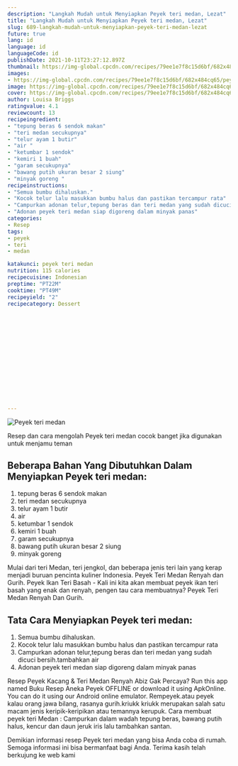 ```yaml
---
description: "Langkah Mudah untuk Menyiapkan Peyek teri medan, Lezat"
title: "Langkah Mudah untuk Menyiapkan Peyek teri medan, Lezat"
slug: 689-langkah-mudah-untuk-menyiapkan-peyek-teri-medan-lezat
future: true
lang: id
language: id
languageCode: id
publishDate: 2021-10-11T23:27:12.897Z 
thumbnail: https://img-global.cpcdn.com/recipes/79ee1e7f8c15d6bf/682x484cq65/peyek-teri-medan-foto-resep-utama.webp
images:
- https://img-global.cpcdn.com/recipes/79ee1e7f8c15d6bf/682x484cq65/peyek-teri-medan-foto-resep-utama.webp
image: https://img-global.cpcdn.com/recipes/79ee1e7f8c15d6bf/682x484cq65/peyek-teri-medan-foto-resep-utama.webp
cover: https://img-global.cpcdn.com/recipes/79ee1e7f8c15d6bf/682x484cq65/peyek-teri-medan-foto-resep-utama.webp
author: Louisa Briggs
ratingvalue: 4.1
reviewcount: 13
recipeingredient:
- "tepung beras 6 sendok makan"
- "teri medan secukupnya"
- "telur ayam 1 butir"
- "air "
- "ketumbar 1 sendok"
- "kemiri 1 buah"
- "garam secukupnya"
- "bawang putih ukuran besar 2 siung"
- "minyak goreng "
recipeinstructions:
- "Semua bumbu dihaluskan."
- "Kocok telur lalu masukkan bumbu halus dan pastikan tercampur rata"
- "Campurkan adonan telur,tepung beras dan teri medan yang sudah dicuci bersih.tambahkan air"
- "Adonan peyek teri medan siap digoreng dalam minyak panas"
categories:
- Resep
tags:
- peyek
- teri
- medan

katakunci: peyek teri medan 
nutrition: 115 calories
recipecuisine: Indonesian
preptime: "PT22M"
cooktime: "PT49M"
recipeyield: "2"
recipecategory: Dessert


     
    
    
    
    
    
    
    
    
    
    
      
    
---
```



![Peyek teri medan](https://img-global.cpcdn.com/recipes/79ee1e7f8c15d6bf/682x484cq65/peyek-teri-medan-foto-resep-utama.webp)

Resep dan cara mengolah  Peyek teri medan cocok banget jika digunakan untuk menjamu teman

<!--inarticleads1-->

## Beberapa Bahan Yang Dibutuhkan Dalam Menyiapkan Peyek teri medan:

1. tepung beras 6 sendok makan
1. teri medan secukupnya
1. telur ayam 1 butir
1. air 
1. ketumbar 1 sendok
1. kemiri 1 buah
1. garam secukupnya
1. bawang putih ukuran besar 2 siung
1. minyak goreng 

Mulai dari teri Medan, teri jengkol, dan beberapa jenis teri lain yang kerap menjadi buruan pencinta kuliner Indonesia. Peyek Teri Medan Renyah dan Gurih. Peyek Ikan Teri Basah - Kali ini kita akan membuat peyek ikan teri basah yang enak dan renyah, pengen tau cara membuatnya? Peyek Teri Medan Renyah Dan Gurih. 

<!--inarticleads2-->

## Tata Cara Menyiapkan Peyek teri medan:

1. Semua bumbu dihaluskan.
1. Kocok telur lalu masukkan bumbu halus dan pastikan tercampur rata
1. Campurkan adonan telur,tepung beras dan teri medan yang sudah dicuci bersih.tambahkan air
1. Adonan peyek teri medan siap digoreng dalam minyak panas


Resep Peyek Kacang &amp; Teri Medan Renyah Abiz Gak Percaya? Run this app named Buku Resep Aneka Peyek OFFLINE or download it using ApkOnline. You can do it using our Android online emulator. Rempeyek.atau peyek kalau orang jawa bilang, rasanya gurih.kriukk kriukk merupakan salah satu macam jenis keripik-keripikan atau temannya kerupuk. Cara membuat peyek teri Medan : Campurkan dalam wadah tepung beras, bawang putih halus, kencur dan daun jeruk iris lalu tambahkan santan. 

Demikian informasi  resep Peyek teri medan   yang bisa Anda coba di rumah. Semoga informasi ini bisa bermanfaat bagi Anda. Terima kasih telah berkujung ke web kami
